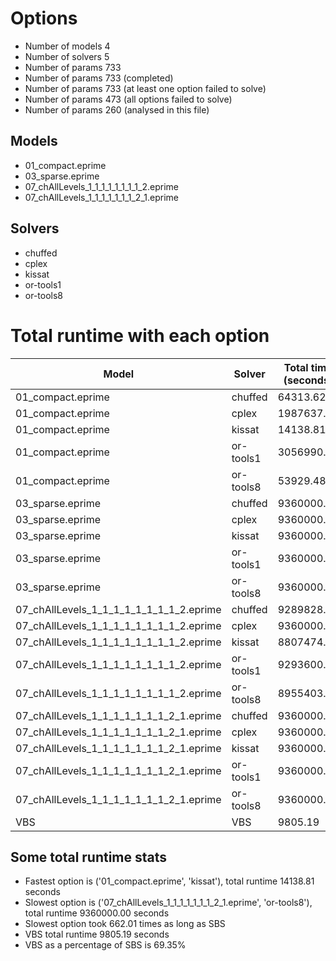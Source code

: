 

# Options


- Number of models         4
- Number of solvers        5
- Number of params       733
- Number of params       733 (completed)
- Number of params       733 (at least one option failed to solve)
- Number of params       473 (all options failed to solve)
- Number of params       260 (analysed in this file)


## Models


 - 01_compact.eprime
 - 03_sparse.eprime
 - 07_chAllLevels_1_1_1_1_1_1_1_1_2.eprime
 - 07_chAllLevels_1_1_1_1_1_1_1_2_1.eprime


## Solvers


 - chuffed
 - cplex
 - kissat
 - or-tools1
 - or-tools8


# Total runtime with each option


 | Model | Solver | Total time (seconds) | 
 | -- | -- | -- | 
 | 01_compact.eprime | chuffed | 64313.62 | 
 | 01_compact.eprime | cplex | 1987637.59 | 
 | 01_compact.eprime | kissat | 14138.81 | 
 | 01_compact.eprime | or-tools1 | 3056990.22 | 
 | 01_compact.eprime | or-tools8 | 53929.48 | 
 | 03_sparse.eprime | chuffed | 9360000.00 | 
 | 03_sparse.eprime | cplex | 9360000.00 | 
 | 03_sparse.eprime | kissat | 9360000.00 | 
 | 03_sparse.eprime | or-tools1 | 9360000.00 | 
 | 03_sparse.eprime | or-tools8 | 9360000.00 | 
 | 07_chAllLevels_1_1_1_1_1_1_1_1_2.eprime | chuffed | 9289828.89 | 
 | 07_chAllLevels_1_1_1_1_1_1_1_1_2.eprime | cplex | 9360000.00 | 
 | 07_chAllLevels_1_1_1_1_1_1_1_1_2.eprime | kissat | 8807474.76 | 
 | 07_chAllLevels_1_1_1_1_1_1_1_1_2.eprime | or-tools1 | 9293600.16 | 
 | 07_chAllLevels_1_1_1_1_1_1_1_1_2.eprime | or-tools8 | 8955403.04 | 
 | 07_chAllLevels_1_1_1_1_1_1_1_2_1.eprime | chuffed | 9360000.00 | 
 | 07_chAllLevels_1_1_1_1_1_1_1_2_1.eprime | cplex | 9360000.00 | 
 | 07_chAllLevels_1_1_1_1_1_1_1_2_1.eprime | kissat | 9360000.00 | 
 | 07_chAllLevels_1_1_1_1_1_1_1_2_1.eprime | or-tools1 | 9360000.00 | 
 | 07_chAllLevels_1_1_1_1_1_1_1_2_1.eprime | or-tools8 | 9360000.00 | 
 | VBS | VBS | 9805.19 | 


## Some total runtime stats


 - Fastest option is ('01_compact.eprime', 'kissat'), total runtime 14138.81 seconds
 - Slowest option is ('07_chAllLevels_1_1_1_1_1_1_1_2_1.eprime', 'or-tools8'), total runtime 9360000.00 seconds
 - Slowest option took 662.01 times as long as SBS
 - VBS total runtime 9805.19 seconds
 - VBS as a percentage of SBS is 69.35%
